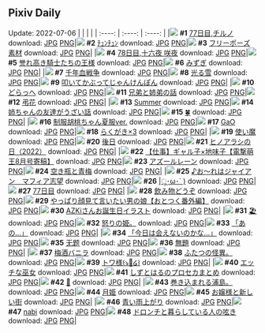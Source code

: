 ## Pixiv Daily
Update: 2022-07-06
|      |      |      |
| :----: | :----: | :----: |
|![](https://pixiv.microyu.workers.dev/c/240x480/img-master/img/2022/07/04/00/00/10/99486664_p0_master1200.jpg) **#1** [77日目,チルノ](https://www.pixiv.net/artworks/99486664) download: [JPG](https://pixiv.microyu.workers.dev/img-original/img/2022/07/04/00/00/10/99486664_p0.jpg) [PNG](https://pixiv.microyu.workers.dev/img-original/img/2022/07/04/00/00/10/99486664_p0.png)|![](https://pixiv.microyu.workers.dev/c/240x480/img-master/img/2022/07/04/08/07/43/99492855_p0_master1200.jpg) **#2** [ﾁｭﾝﾁｭﾝ](https://www.pixiv.net/artworks/99492855) download: [JPG](https://pixiv.microyu.workers.dev/img-original/img/2022/07/04/08/07/43/99492855_p0.jpg) [PNG](https://pixiv.microyu.workers.dev/img-original/img/2022/07/04/08/07/43/99492855_p0.png)|![](https://pixiv.microyu.workers.dev/c/240x480/img-master/img/2022/07/05/06/48/54/99494418_p0_master1200.jpg) **#3** [フリーポーズ素材](https://www.pixiv.net/artworks/99494418) download: [JPG](https://pixiv.microyu.workers.dev/img-original/img/2022/07/05/06/48/54/99494418_p0.jpg) [PNG](https://pixiv.microyu.workers.dev/img-original/img/2022/07/05/06/48/54/99494418_p0.png)|
|![](https://pixiv.microyu.workers.dev/c/240x480/img-master/img/2022/07/05/00/00/11/99508251_p0_master1200.jpg) **#4** [78日目,十六夜 咲夜](https://www.pixiv.net/artworks/99508251) download: [JPG](https://pixiv.microyu.workers.dev/img-original/img/2022/07/05/00/00/11/99508251_p0.jpg) [PNG](https://pixiv.microyu.workers.dev/img-original/img/2022/07/05/00/00/11/99508251_p0.png)|![](https://pixiv.microyu.workers.dev/c/240x480/img-master/img/2022/07/04/01/35/25/99489160_p0_master1200.jpg) **#5** [誉れ高き騎士たちの王様](https://www.pixiv.net/artworks/99489160) download: [JPG](https://pixiv.microyu.workers.dev/img-original/img/2022/07/04/01/35/25/99489160_p0.jpg) [PNG](https://pixiv.microyu.workers.dev/img-original/img/2022/07/04/01/35/25/99489160_p0.png)|![](https://pixiv.microyu.workers.dev/c/240x480/img-master/img/2022/07/04/01/19/53/99488836_p0_master1200.jpg) **#6** [みずぎ](https://www.pixiv.net/artworks/99488836) download: [JPG](https://pixiv.microyu.workers.dev/img-original/img/2022/07/04/01/19/53/99488836_p0.jpg) [PNG](https://pixiv.microyu.workers.dev/img-original/img/2022/07/04/01/19/53/99488836_p0.png)|
|![](https://pixiv.microyu.workers.dev/c/240x480/img-master/img/2022/07/05/17/59/26/99520588_p0_master1200.jpg) **#7** [千年血戦争](https://www.pixiv.net/artworks/99520588) download: [JPG](https://pixiv.microyu.workers.dev/img-original/img/2022/07/05/17/59/26/99520588_p0.jpg) [PNG](https://pixiv.microyu.workers.dev/img-original/img/2022/07/05/17/59/26/99520588_p0.png)|![](https://pixiv.microyu.workers.dev/c/240x480/img-master/img/2022/07/04/12/03/21/99495072_p0_master1200.jpg) **#8** [光る雪](https://www.pixiv.net/artworks/99495072) download: [JPG](https://pixiv.microyu.workers.dev/img-original/img/2022/07/04/12/03/21/99495072_p0.jpg) [PNG](https://pixiv.microyu.workers.dev/img-original/img/2022/07/04/12/03/21/99495072_p0.png)|![](https://pixiv.microyu.workers.dev/c/240x480/img-master/img/2022/07/04/23/18/32/99507076_p0_master1200.jpg) **#9** [叩いてかぶってじゃんけんぽん](https://www.pixiv.net/artworks/99507076) download: [JPG](https://pixiv.microyu.workers.dev/img-original/img/2022/07/04/23/18/32/99507076_p0.jpg) [PNG](https://pixiv.microyu.workers.dev/img-original/img/2022/07/04/23/18/32/99507076_p0.png)|
|![](https://pixiv.microyu.workers.dev/c/240x480/img-master/img/2022/07/05/00/00/06/99508205_p0_master1200.jpg) **#10** [どらっへ](https://www.pixiv.net/artworks/99508205) download: [JPG](https://pixiv.microyu.workers.dev/img-original/img/2022/07/05/00/00/06/99508205_p0.jpg) [PNG](https://pixiv.microyu.workers.dev/img-original/img/2022/07/05/00/00/06/99508205_p0.png)|![](https://pixiv.microyu.workers.dev/c/240x480/img-master/img/2022/07/04/18/18/52/99500145_p0_master1200.jpg) **#11** [兄弟と姉弟の話](https://www.pixiv.net/artworks/99500145) download: [JPG](https://pixiv.microyu.workers.dev/img-original/img/2022/07/04/18/18/52/99500145_p0.jpg) [PNG](https://pixiv.microyu.workers.dev/img-original/img/2022/07/04/18/18/52/99500145_p0.png)|![](https://pixiv.microyu.workers.dev/c/240x480/img-master/img/2022/07/04/22/24/12/99505611_p0_master1200.jpg) **#12** [弔花](https://www.pixiv.net/artworks/99505611) download: [JPG](https://pixiv.microyu.workers.dev/img-original/img/2022/07/04/22/24/12/99505611_p0.jpg) [PNG](https://pixiv.microyu.workers.dev/img-original/img/2022/07/04/22/24/12/99505611_p0.png)|
|![](https://pixiv.microyu.workers.dev/c/240x480/img-master/img/2022/07/04/00/02/09/99486863_p0_master1200.jpg) **#13** [Summer](https://www.pixiv.net/artworks/99486863) download: [JPG](https://pixiv.microyu.workers.dev/img-original/img/2022/07/04/00/02/09/99486863_p0.jpg) [PNG](https://pixiv.microyu.workers.dev/img-original/img/2022/07/04/00/02/09/99486863_p0.png)|![](https://pixiv.microyu.workers.dev/c/240x480/img-master/img/2022/07/05/00/00/25/99508302_p0_master1200.jpg) **#14** [姉ちゃんの友達がうざい話](https://www.pixiv.net/artworks/99508302) download: [JPG](https://pixiv.microyu.workers.dev/img-original/img/2022/07/05/00/00/25/99508302_p0.jpg) [PNG](https://pixiv.microyu.workers.dev/img-original/img/2022/07/05/00/00/25/99508302_p0.png)|![](https://pixiv.microyu.workers.dev/c/240x480/img-master/img/2022/07/04/00/00/16/99486679_p0_master1200.jpg) **#15** [🍀](https://www.pixiv.net/artworks/99486679) download: [JPG](https://pixiv.microyu.workers.dev/img-original/img/2022/07/04/00/00/16/99486679_p0.jpg) [PNG](https://pixiv.microyu.workers.dev/img-original/img/2022/07/04/00/00/16/99486679_p0.png)|
|![](https://pixiv.microyu.workers.dev/c/240x480/img-master/img/2022/07/05/14/41/39/99508225_p0_master1200.jpg) **#16** [制服胡桃ちゃん夏服ver.](https://www.pixiv.net/artworks/99508225) download: [JPG](https://pixiv.microyu.workers.dev/img-original/img/2022/07/05/14/41/39/99508225_p0.jpg) [PNG](https://pixiv.microyu.workers.dev/img-original/img/2022/07/05/14/41/39/99508225_p0.png)|![](https://pixiv.microyu.workers.dev/c/240x480/img-master/img/2022/07/04/16/31/18/99498309_p0_master1200.jpg) **#17** [GaO](https://www.pixiv.net/artworks/99498309) download: [JPG](https://pixiv.microyu.workers.dev/img-original/img/2022/07/04/16/31/18/99498309_p0.jpg) [PNG](https://pixiv.microyu.workers.dev/img-original/img/2022/07/04/16/31/18/99498309_p0.png)|![](https://pixiv.microyu.workers.dev/c/240x480/img-master/img/2022/07/05/00/54/40/99508600_p0_master1200.jpg) **#18** [らくがき×3](https://www.pixiv.net/artworks/99508600) download: [JPG](https://pixiv.microyu.workers.dev/img-original/img/2022/07/05/00/54/40/99508600_p0.jpg) [PNG](https://pixiv.microyu.workers.dev/img-original/img/2022/07/05/00/54/40/99508600_p0.png)|
|![](https://pixiv.microyu.workers.dev/c/240x480/img-master/img/2022/07/05/07/30/01/99513669_p0_master1200.jpg) **#19** [使い魔](https://www.pixiv.net/artworks/99513669) download: [JPG](https://pixiv.microyu.workers.dev/img-original/img/2022/07/05/07/30/01/99513669_p0.jpg) [PNG](https://pixiv.microyu.workers.dev/img-original/img/2022/07/05/07/30/01/99513669_p0.png)|![](https://pixiv.microyu.workers.dev/c/240x480/img-master/img/2022/07/05/07/54/40/99513897_p0_master1200.jpg) **#20** [後日](https://www.pixiv.net/artworks/99513897) download: [JPG](https://pixiv.microyu.workers.dev/img-original/img/2022/07/05/07/54/40/99513897_p0.jpg) [PNG](https://pixiv.microyu.workers.dev/img-original/img/2022/07/05/07/54/40/99513897_p0.png)|![](https://pixiv.microyu.workers.dev/c/240x480/img-master/img/2022/07/04/10/16/56/99493973_p0_master1200.jpg) **#21** [ヒノアラシの日（2022）](https://www.pixiv.net/artworks/99493973) download: [JPG](https://pixiv.microyu.workers.dev/img-original/img/2022/07/04/10/16/56/99493973_p0.jpg) [PNG](https://pixiv.microyu.workers.dev/img-original/img/2022/07/04/10/16/56/99493973_p0.png)|
|![](https://pixiv.microyu.workers.dev/c/240x480/img-master/img/2022/07/04/00/00/08/99486639_p0_master1200.jpg) **#22** [【仕事】ギャル子×地味子【電撃萌王8月号寄稿】](https://www.pixiv.net/artworks/99486639) download: [JPG](https://pixiv.microyu.workers.dev/img-original/img/2022/07/04/00/00/08/99486639_p0.jpg) [PNG](https://pixiv.microyu.workers.dev/img-original/img/2022/07/04/00/00/08/99486639_p0.png)|![](https://pixiv.microyu.workers.dev/c/240x480/img-master/img/2022/07/05/00/00/08/99508232_p0_master1200.jpg) **#23** [アズールレーン](https://www.pixiv.net/artworks/99508232) download: [JPG](https://pixiv.microyu.workers.dev/img-original/img/2022/07/05/00/00/08/99508232_p0.jpg) [PNG](https://pixiv.microyu.workers.dev/img-original/img/2022/07/05/00/00/08/99508232_p0.png)|![](https://pixiv.microyu.workers.dev/c/240x480/img-master/img/2022/07/04/20/30/01/99502789_p0_master1200.jpg) **#24** [空き瓶と青梅](https://www.pixiv.net/artworks/99502789) download: [JPG](https://pixiv.microyu.workers.dev/img-original/img/2022/07/04/20/30/01/99502789_p0.jpg) [PNG](https://pixiv.microyu.workers.dev/img-original/img/2022/07/04/20/30/01/99502789_p0.png)|
|![](https://pixiv.microyu.workers.dev/c/240x480/img-master/img/2022/07/04/00/01/49/99486848_p0_master1200.jpg) **#25** [♪お〜れはジャイアン　マフィア志望](https://www.pixiv.net/artworks/99486848) download: [JPG](https://pixiv.microyu.workers.dev/img-original/img/2022/07/04/00/01/49/99486848_p0.jpg) [PNG](https://pixiv.microyu.workers.dev/img-original/img/2022/07/04/00/01/49/99486848_p0.png)|![](https://pixiv.microyu.workers.dev/c/240x480/img-master/img/2022/07/04/20/01/52/99502143_p0_master1200.jpg) **#26** [|ू･ω･` )](https://www.pixiv.net/artworks/99502143) download: [JPG](https://pixiv.microyu.workers.dev/img-original/img/2022/07/04/20/01/52/99502143_p0.jpg) [PNG](https://pixiv.microyu.workers.dev/img-original/img/2022/07/04/20/01/52/99502143_p0.png)|![](https://pixiv.microyu.workers.dev/c/240x480/img-master/img/2022/07/04/00/00/04/99486611_p0_master1200.jpg) **#27** [77日目](https://www.pixiv.net/artworks/99486611) download: [JPG](https://pixiv.microyu.workers.dev/img-original/img/2022/07/04/00/00/04/99486611_p0.jpg) [PNG](https://pixiv.microyu.workers.dev/img-original/img/2022/07/04/00/00/04/99486611_p0.png)|
|![](https://pixiv.microyu.workers.dev/c/240x480/img-master/img/2022/07/05/00/00/03/99508183_p0_master1200.jpg) **#28** [飲み物どうぞ](https://www.pixiv.net/artworks/99508183) download: [JPG](https://pixiv.microyu.workers.dev/img-original/img/2022/07/05/00/00/03/99508183_p0.jpg) [PNG](https://pixiv.microyu.workers.dev/img-original/img/2022/07/05/00/00/03/99508183_p0.png)|![](https://pixiv.microyu.workers.dev/c/240x480/img-master/img/2022/07/04/12/00/02/99495016_p0_master1200.jpg) **#29** [やっぱり顔見て言いたい男の娘【おとつく番外編】](https://www.pixiv.net/artworks/99495016) download: [JPG](https://pixiv.microyu.workers.dev/img-original/img/2022/07/04/12/00/02/99495016_p0.jpg) [PNG](https://pixiv.microyu.workers.dev/img-original/img/2022/07/04/12/00/02/99495016_p0.png)|![](https://pixiv.microyu.workers.dev/c/240x480/img-master/img/2022/07/05/00/00/11/99508248_p0_master1200.jpg) **#30** [AZKiさんお誕生日イラスト](https://www.pixiv.net/artworks/99508248) download: [JPG](https://pixiv.microyu.workers.dev/img-original/img/2022/07/05/00/00/11/99508248_p0.jpg) [PNG](https://pixiv.microyu.workers.dev/img-original/img/2022/07/05/00/00/11/99508248_p0.png)|
|![](https://pixiv.microyu.workers.dev/c/240x480/img-master/img/2022/07/04/00/00/05/99486621_p0_master1200.jpg) **#31** [🏖](https://www.pixiv.net/artworks/99486621) download: [JPG](https://pixiv.microyu.workers.dev/img-original/img/2022/07/04/00/00/05/99486621_p0.jpg) [PNG](https://pixiv.microyu.workers.dev/img-original/img/2022/07/04/00/00/05/99486621_p0.png)|![](https://pixiv.microyu.workers.dev/c/240x480/img-master/img/2022/07/04/13/41/42/99496287_p0_master1200.jpg) **#32** [怒りの姫。](https://www.pixiv.net/artworks/99496287) download: [JPG](https://pixiv.microyu.workers.dev/img-original/img/2022/07/04/13/41/42/99496287_p0.jpg) [PNG](https://pixiv.microyu.workers.dev/img-original/img/2022/07/04/13/41/42/99496287_p0.png)|![](https://pixiv.microyu.workers.dev/c/240x480/img-master/img/2022/07/04/00/00/10/99486658_p0_master1200.jpg) **#33** [「あの…」](https://www.pixiv.net/artworks/99486658) download: [JPG](https://pixiv.microyu.workers.dev/img-original/img/2022/07/04/00/00/10/99486658_p0.jpg) [PNG](https://pixiv.microyu.workers.dev/img-original/img/2022/07/04/00/00/10/99486658_p0.png)|
|![](https://pixiv.microyu.workers.dev/c/240x480/img-master/img/2022/07/04/00/00/01/99486588_p0_master1200.jpg) **#34** [「今日は会えないのかな…」](https://www.pixiv.net/artworks/99486588) download: [JPG](https://pixiv.microyu.workers.dev/img-original/img/2022/07/04/00/00/01/99486588_p0.jpg) [PNG](https://pixiv.microyu.workers.dev/img-original/img/2022/07/04/00/00/01/99486588_p0.png)|![](https://pixiv.microyu.workers.dev/c/240x480/img-master/img/2022/07/04/15/50/21/99497745_p0_master1200.jpg) **#35** [无题](https://www.pixiv.net/artworks/99497745) download: [JPG](https://pixiv.microyu.workers.dev/img-original/img/2022/07/04/15/50/21/99497745_p0.jpg) [PNG](https://pixiv.microyu.workers.dev/img-original/img/2022/07/04/15/50/21/99497745_p0.png)|![](https://pixiv.microyu.workers.dev/c/240x480/img-master/img/2022/07/04/19/23/21/99501366_p0_master1200.jpg) **#36** [無題](https://www.pixiv.net/artworks/99501366) download: [JPG](https://pixiv.microyu.workers.dev/img-original/img/2022/07/04/19/23/21/99501366_p0.jpg) [PNG](https://pixiv.microyu.workers.dev/img-original/img/2022/07/04/19/23/21/99501366_p0.png)|
|![](https://pixiv.microyu.workers.dev/c/240x480/img-master/img/2022/07/05/20/30/01/99523501_p0_master1200.jpg) **#37** [梅酒バニラ](https://www.pixiv.net/artworks/99523501) download: [JPG](https://pixiv.microyu.workers.dev/img-original/img/2022/07/05/20/30/01/99523501_p0.jpg) [PNG](https://pixiv.microyu.workers.dev/img-original/img/2022/07/05/20/30/01/99523501_p0.png)|![](https://pixiv.microyu.workers.dev/c/240x480/img-master/img/2022/07/04/21/09/33/99503702_p0_master1200.jpg) **#38** [ふたつの怪異。](https://www.pixiv.net/artworks/99503702) download: [JPG](https://pixiv.microyu.workers.dev/img-original/img/2022/07/04/21/09/33/99503702_p0.jpg) [PNG](https://pixiv.microyu.workers.dev/img-original/img/2022/07/04/21/09/33/99503702_p0.png)|![](https://pixiv.microyu.workers.dev/c/240x480/img-master/img/2022/07/04/00/39/50/99487988_p0_master1200.jpg) **#39** [トワ様꒰ঌ🖤໒꒱](https://www.pixiv.net/artworks/99487988) download: [JPG](https://pixiv.microyu.workers.dev/img-original/img/2022/07/04/00/39/50/99487988_p0.jpg) [PNG](https://pixiv.microyu.workers.dev/img-original/img/2022/07/04/00/39/50/99487988_p0.png)|
|![](https://pixiv.microyu.workers.dev/c/240x480/img-master/img/2022/07/04/08/05/27/99492831_p0_master1200.jpg) **#40** [エッチな巫女](https://www.pixiv.net/artworks/99492831) download: [JPG](https://pixiv.microyu.workers.dev/img-original/img/2022/07/04/08/05/27/99492831_p0.jpg) [PNG](https://pixiv.microyu.workers.dev/img-original/img/2022/07/04/08/05/27/99492831_p0.png)|![](https://pixiv.microyu.workers.dev/c/240x480/img-master/img/2022/07/04/20/18/41/99502495_p0_master1200.jpg) **#41** [しずとはるのプロセカまとめ](https://www.pixiv.net/artworks/99502495) download: [JPG](https://pixiv.microyu.workers.dev/img-original/img/2022/07/04/20/18/41/99502495_p0.jpg) [PNG](https://pixiv.microyu.workers.dev/img-original/img/2022/07/04/20/18/41/99502495_p0.png)|![](https://pixiv.microyu.workers.dev/c/240x480/img-master/img/2022/07/04/14/00/00/99496530_p0_master1200.jpg) **#42** [💛](https://www.pixiv.net/artworks/99496530) download: [JPG](https://pixiv.microyu.workers.dev/img-original/img/2022/07/04/14/00/00/99496530_p0.jpg) [PNG](https://pixiv.microyu.workers.dev/img-original/img/2022/07/04/14/00/00/99496530_p0.png)|
|![](https://pixiv.microyu.workers.dev/c/240x480/img-master/img/2022/07/04/08/09/22/99492867_p0_master1200.jpg) **#43** [巻き込まれる浦島。](https://www.pixiv.net/artworks/99492867) download: [JPG](https://pixiv.microyu.workers.dev/img-original/img/2022/07/04/08/09/22/99492867_p0.jpg) [PNG](https://pixiv.microyu.workers.dev/img-original/img/2022/07/04/08/09/22/99492867_p0.png)|![](https://pixiv.microyu.workers.dev/c/240x480/img-master/img/2022/07/05/23/44/12/99528302_p0_master1200.jpg) **#44** [月姫](https://www.pixiv.net/artworks/99528302) download: [JPG](https://pixiv.microyu.workers.dev/img-original/img/2022/07/05/23/44/12/99528302_p0.jpg) [PNG](https://pixiv.microyu.workers.dev/img-original/img/2022/07/05/23/44/12/99528302_p0.png)|![](https://pixiv.microyu.workers.dev/c/240x480/img-master/img/2022/07/05/00/00/16/99508259_p0_master1200.jpg) **#45** [お嬢様と新しい街](https://www.pixiv.net/artworks/99508259) download: [JPG](https://pixiv.microyu.workers.dev/img-original/img/2022/07/05/00/00/16/99508259_p0.jpg) [PNG](https://pixiv.microyu.workers.dev/img-original/img/2022/07/05/00/00/16/99508259_p0.png)|
|![](https://pixiv.microyu.workers.dev/c/240x480/img-master/img/2022/07/05/00/00/01/99508167_p0_master1200.jpg) **#46** [青い雨上がり](https://www.pixiv.net/artworks/99508167) download: [JPG](https://pixiv.microyu.workers.dev/img-original/img/2022/07/05/00/00/01/99508167_p0.jpg) [PNG](https://pixiv.microyu.workers.dev/img-original/img/2022/07/05/00/00/01/99508167_p0.png)|![](https://pixiv.microyu.workers.dev/c/240x480/img-master/img/2022/07/05/00/07/54/99508603_p0_master1200.jpg) **#47** [nabi](https://www.pixiv.net/artworks/99508603) download: [JPG](https://pixiv.microyu.workers.dev/img-original/img/2022/07/05/00/07/54/99508603_p0.jpg) [PNG](https://pixiv.microyu.workers.dev/img-original/img/2022/07/05/00/07/54/99508603_p0.png)|![](https://pixiv.microyu.workers.dev/c/240x480/img-master/img/2022/07/05/19/40/51/99522510_p0_master1200.jpg) **#48** [ドロンチと暮らしている人の呟き](https://www.pixiv.net/artworks/99522510) download: [JPG](https://pixiv.microyu.workers.dev/img-original/img/2022/07/05/19/40/51/99522510_p0.jpg) [PNG](https://pixiv.microyu.workers.dev/img-original/img/2022/07/05/19/40/51/99522510_p0.png)|
